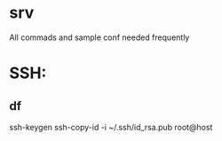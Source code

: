 # srv
All commads and sample conf needed frequently


# SSH: 
## df
ssh-keygen
ssh-copy-id -i ~/.ssh/id_rsa.pub root@host

